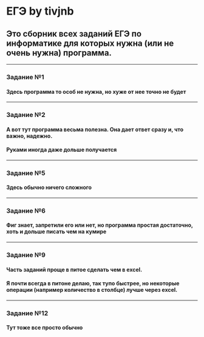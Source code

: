 <h1>ЕГЭ by tivjnb</h1>
<h2>Это сборник всех заданий ЕГЭ по информатике для которых нужна (или не очень нужна) программа.
</h2>

<hr>
<h3>
Задание №1
</h3>
<h4>
Здесь программа то особ не нужна, но хуже от нее точно не будет
</h4>

<hr>
<h3>
Задание №2
</h3>
<h4>А вот тут программа весьма полезна. Она дает ответ сразу и, что важно, надежно.</h4>
<h4>Руками иногда даже дольше получается</h4>

<hr>
<h3>Задание №5</h3>
<h4>Здесь обычно ничего сложного</h4>

<hr>
<h3>Задание №6</h3>
<h4>Фиг знает, запретили его или нет, но программа простая достаточно, хоть и дольше писать чем на кумире</h4>

<hr>
<h3>Задание №9</h3>
<h4>Часть заданий проще в питое сделать чем в excel.</h4>
<h4>Я почти всегда в питоне делаю, так тупо быстрее, но некоторые операции (например количество в столбце) лучше через excel.</h4>

<hr>
<h3>Задание №12</h3>
<h4>Тут тоже все просто обычно</h4>